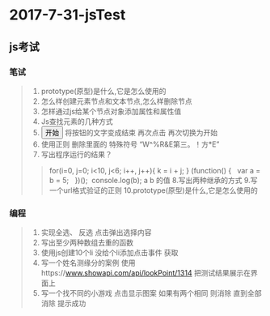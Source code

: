 # 2017-7-31-jsTest
## js考试
### 笔试
> 1. prototype(原型)是什么,它是怎么使用的
> 2. 怎么样创建元素节点和文本节点,怎么样删除节点
> 3. 怎样通过js给某个节点对象添加属性和属性值 
> 4. Js查找元素的几种方式
> 5. <button>开始</button> 将按钮的文字变成结束  再次点击 再次切换为开始
> 6. 使用正则 删除里面的 特殊符号 “W^%R&E第三。！方*E”
> 7. 写出程序运行的结果？
>> for(i=0, j=0; i<10, j<6; i++, j++){
 k = i + j;
}
(function() {
 
var a = b = 5;
 
})();
 console.log(b);
>> a b 的值
> 8.写出两种继承的方式
> 9.写一个url格式验证的正则
> 10.prototype(原型)是什么,它是怎么使用的
### 编程
> 1. 实现全选、 反选 点击弹出选择内容
> 2. 写出至少两种数组去重的函数
> 3. 使用js创建10个li  没给个li添加点击事件 获取
> 4. 写一个姓名测缘分的案例 使用https://www.showapi.com/api/lookPoint/1314 把测试结果展示在界面上
> 5. 写一个找不同的小游戏 点击显示图案 如果有两个相同 则消除 直到全部消除 提示成功